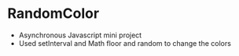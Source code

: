 # RandomColor
<ul>
  <li>Asynchronous Javascript mini project</li>
  <li>Used setInterval and Math floor and random to change the colors </li>
</ul>



